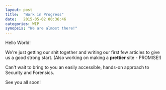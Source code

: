 ```yaml
---
layout: post
title:  "Work in Progress"
date:   2015-05-02 00:36:46
categories: WIP
synopsis: "We are almost there!"
---
```

Hello World!

We're just getting our shit together and writing our first few articles to give us a good strong start. (Also working on making a **prettier** site - PROMISE!)

Can't wait to bring to you an easily accessible, hands-on approach to Security and Forensics. 

See you all soon!
